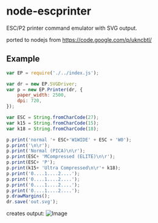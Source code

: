 node-escprinter
===============

ESC/P2 printer command emulator with SVG output.

ported to nodejs from https://code.google.com/p/ukncbtl/


## Example

```js
var EP = require('./../index.js');

var dr = new EP.SVGDriver;
var p = new EP.Printer(dr, {
    paper_width: 2500,
    dpi: 720,
});

var ESC = String.fromCharCode(27);
var k15 = String.fromCharCode(15);
var k18 = String.fromCharCode(18);

p.print('normal '+ ESC+'W1WIDE' + ESC + 'W0');
p.print('\n\r');
p.print('Normal (PICA)\n\r');
p.print(ESC+ 'MCompressed (ELITE)\n\r');
p.print(ESC+ 'P');
p.print(k15+ 'Ultra Compressed\n\r'+ k18);
p.print('0....1....2....');
p.print('0....1....2....');
p.print('0....1....2....');
p.print('0....1....2....');
p.drawMargins();
dr.save('out.svg');
```

creates output:
![Image](https://raw.github.com/shokre/node-escprinter/master/demos/out.svg)
